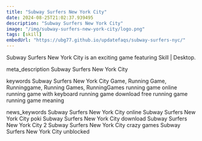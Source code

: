```yaml
---
title: "Subway Surfers New York City"
date: 2024-08-25T21:02:37.939495
description: "Subway Surfers New York City"
image: "/img/subway-surfers-new-york-city/logo.png"
tags: [skill]
embedUrl: "https://ubg77.github.io/updatefaqs/subway-surfers-nyc/"
---
```


Subway Surfers New York City is an exciting game featuring Skill | Desktop.

meta_description
Subway Surfers New York City


keywords
Subway Surfers New York City Game, Running Game, Runninggame, Running Games, RunningGames running game online running game with keyboard running game download free running game running game meaning


news_keywords
Subway Surfers New York City online Subway Surfers New York City poki Subway Surfers New York City download Subway Surfers New York City 2 Subway Surfers New York City crazy games Subway Surfers New York City unblocked
